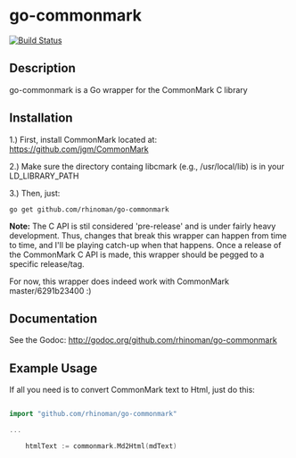 go-commonmark
=======


[![Build Status](https://travis-ci.org/rhinoman/go-commonmark.svg?branch=master)](https://travis-ci.org/rhinoman/go-commonmark)

Description
-----------

go-commonmark is a Go wrapper for the CommonMark C library


Installation
------------

1.) First, install CommonMark located at: https://github.com/jgm/CommonMark

2.) Make sure the directory containg libcmark (e.g., /usr/local/lib) is in your LD_LIBRARY_PATH

3.) Then, just:

```
go get github.com/rhinoman/go-commonmark
```

**Note:**  The C API is stil considered 'pre-release' and is under fairly heavy development.  Thus, changes that break this wrapper can happen from time to time, and I'll be playing catch-up when that happens.  Once a release of the CommonMark C API is made, this wrapper should be pegged to a specific release/tag.

For now, this wrapper does indeed work with CommonMark master/6291b23400 :)

Documentation
-------------

See the Godoc: http://godoc.org/github.com/rhinoman/go-commonmark


Example Usage
-------------
If all you need is to convert CommonMark text to Html, just do this:

```go

import "github.com/rhinoman/go-commonmark"

...

	htmlText := commonmark.Md2Html(mdText)  

```
